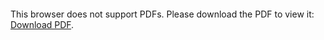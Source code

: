 <object data="christ-in-song/CIS1908pdfs/562.pdf" type="application/pdf" width="100%" height="1024px">
    <embed src="christ-in-song/CIS1908pdfs/562.pdf">
        <p>This browser does not support PDFs. Please download the PDF to view it: <a href="christ-in-song/CIS1908pdfs/562.pdf">Download PDF</a>.</p>
    </embed>
</object>
